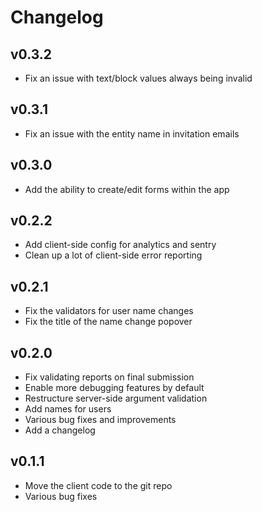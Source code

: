 Changelog
=========

v0.3.2
------
* Fix an issue with text/block values always being invalid

v0.3.1
------
* Fix an issue with the entity name in invitation emails

v0.3.0
------
* Add the ability to create/edit forms within the app

v0.2.2
------
* Add client-side config for analytics and sentry
* Clean up a lot of client-side error reporting

v0.2.1
------
* Fix the validators for user name changes
* Fix the title of the name change popover

v0.2.0
------
* Fix validating reports on final submission
* Enable more debugging features by default
* Restructure server-side argument validation
* Add names for users
* Various bug fixes and improvements
* Add a changelog

v0.1.1
------
* Move the client code to the git repo
* Various bug fixes
